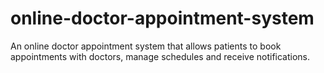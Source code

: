 # online-doctor-appointment-system
An online doctor appointment system that allows patients to book appointments with doctors, manage schedules and receive notifications.
